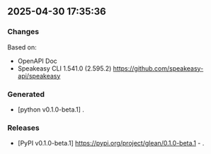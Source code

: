 

## 2025-04-30 17:35:36
### Changes
Based on:
- OpenAPI Doc  
- Speakeasy CLI 1.541.0 (2.595.2) https://github.com/speakeasy-api/speakeasy
### Generated
- [python v0.1.0-beta.1] .
### Releases
- [PyPI v0.1.0-beta.1] https://pypi.org/project/glean/0.1.0-beta.1 - .